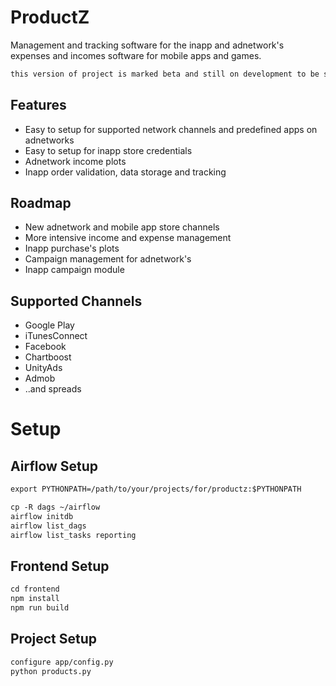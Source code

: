 # ProductZ

Management and tracking software for the inapp and adnetwork's expenses and incomes software for mobile apps and games.


```markdown
this version of project is marked beta and still on development to be stable
```

## Features

* Easy to setup for supported network channels and predefined apps on adnetworks
* Easy to setup for inapp store credentials
* Adnetwork income plots
* Inapp order validation, data storage and tracking

## Roadmap

* New adnetwork and mobile app store channels
* More intensive income and expense management
* Inapp purchase's plots
* Campaign management for adnetwork's
* Inapp campaign module


## Supported Channels
* Google Play
* iTunesConnect
* Facebook
* Chartboost
* UnityAds
* Admob 
* ..and spreads

# Setup

## Airflow Setup

```markdown
export PYTHONPATH=/path/to/your/projects/for/productz:$PYTHONPATH

cp -R dags ~/airflow
airflow initdb
airflow list_dags
airflow list_tasks reporting
```

## Frontend Setup

```markdown
cd frontend
npm install
npm run build
```

## Project Setup

```markdown
configure app/config.py
python products.py
```
